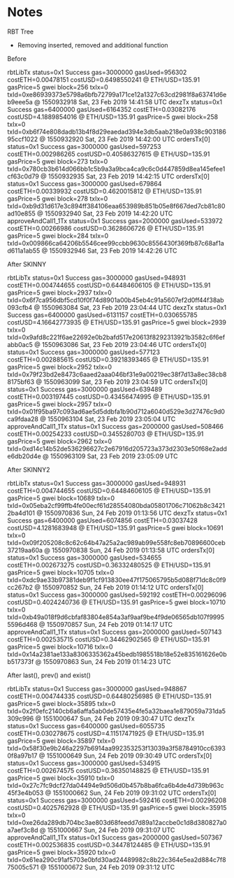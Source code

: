 # Notes

RBT Tree
- Removing inserted, removed and additional function

Before

rbtLibTx status=0x1 Success gas=3000000 gasUsed=956302 costETH=0.00478151 costUSD=0.6498550241 @ ETH/USD=135.91 gasPrice=5 gwei block=256 txIx=0 txId=0xe86939373e5798a6bfb72799a171ce12a1327c63cd2981f8a63741d6eb9eee5a @ 1550932918 Sat, 23 Feb 2019 14:41:58 UTC
dexzTx status=0x1 Success gas=6400000 gasUsed=6164352 costETH=0.03082176 costUSD=4.1889854016 @ ETH/USD=135.91 gasPrice=5 gwei block=258 txIx=0 txId=0xb6f74e808dadb13b4f8d29eaedad394e3db5aab218e0a938c90318695ccf1022 @ 1550932920 Sat, 23 Feb 2019 14:42:00 UTC
ordersTx[0] status=0x1 Success gas=3000000 gasUsed=597253 costETH=0.002986265 costUSD=0.40586327615 @ ETH/USD=135.91 gasPrice=5 gwei block=273 txIx=0 txId=0x780cb3b614d066bb1c5b9a3a9bca4ca9c6c0d447859d8ea145efee1cf63c0d79 @ 1550932935 Sat, 23 Feb 2019 14:42:15 UTC
ordersTx[0] status=0x1 Success gas=3000000 gasUsed=679864 costETH=0.00339932 costUSD=0.4620015812 @ ETH/USD=135.91 gasPrice=5 gwei block=278 txIx=0 txId=0xb9d31d617e3c894ff384106eaa653989b851b05e8f667ded7cb81c80ad10e855 @ 1550932940 Sat, 23 Feb 2019 14:42:20 UTC
approveAndCall1_1Tx status=0x1 Success gas=2000000 gasUsed=533972 costETH=0.00266986 costUSD=0.3628606726 @ ETH/USD=135.91 gasPrice=5 gwei block=284 txIx=0 txId=0x009866ca64206b5546cee99ccbb9630c8556430f369fb87c68af1ad611a1ab55 @ 1550932946 Sat, 23 Feb 2019 14:42:26 UTC

After SKINNY

rbtLibTx status=0x1 Success gas=3000000 gasUsed=948931 costETH=0.004744655 costUSD=0.64484606105 @ ETH/USD=135.91 gasPrice=5 gwei block=2937 txIx=0 txId=0x6f7ca956dbf5cd10f0f74d8901a00b45eb4c91a5607ef2d0ff44f38ab093cfb4 @ 1550963084 Sat, 23 Feb 2019 23:04:44 UTC
dexzTx status=0x1 Success gas=6400000 gasUsed=6131157 costETH=0.030655785 costUSD=4.16642773935 @ ETH/USD=135.91 gasPrice=5 gwei block=2939 txIx=0 txId=0x9afd8c221f6ae22692e0b2bafd517e20613f8292313921b3582c6f6efabb0ac5 @ 1550963086 Sat, 23 Feb 2019 23:04:46 UTC
ordersTx[0] status=0x1 Success gas=3000000 gasUsed=577123 costETH=0.002885615 costUSD=0.39218393465 @ ETH/USD=135.91 gasPrice=5 gwei block=2952 txIx=0 txId=0x79f23bd2e8473c6aaed2aaa046bf31e9a00219ec38f7d13a8ec38cb88175bf63 @ 1550963099 Sat, 23 Feb 2019 23:04:59 UTC
ordersTx[0] status=0x1 Success gas=3000000 gasUsed=639489 costETH=0.003197445 costUSD=0.43456474995 @ ETH/USD=135.91 gasPrice=5 gwei block=2957 txIx=0 txId=0x01f95ba97c093ad6ae5d5ddbfa1b90d712a6040d529e3d27476c9d0ca9fdaa28 @ 1550963104 Sat, 23 Feb 2019 23:05:04 UTC
approveAndCall1_1Tx status=0x1 Success gas=2000000 gasUsed=508466 costETH=0.00254233 costUSD=0.3455280703 @ ETH/USD=135.91 gasPrice=5 gwei block=2962 txIx=0 txId=0xd14c14b52de536296627c2e67916d205723a373d2303e50f68e2adde6db20d4e @ 1550963109 Sat, 23 Feb 2019 23:05:09 UTC

After SKINNY2

rbtLibTx status=0x1 Success gas=3000000 gasUsed=948931 costETH=0.004744655 costUSD=0.64484606105 @ ETH/USD=135.91 gasPrice=5 gwei block=10689 txIx=0 txId=0x05eba2cf99ffb4fe00ecf61d28554080bda05801706c71062b8c34212ba4d101 @ 1550970836 Sun, 24 Feb 2019 01:13:56 UTC
dexzTx status=0x1 Success gas=6400000 gasUsed=6074856 costETH=0.03037428 costUSD=4.1281683948 @ ETH/USD=135.91 gasPrice=5 gwei block=10691 txIx=0 txId=0x09f205208c8c62c64b47a25a2ac989ab99e558fc8eb70896600ceb37219aa60a @ 1550970838 Sun, 24 Feb 2019 01:13:58 UTC
ordersTx[0] status=0x1 Success gas=3000000 gasUsed=534655 costETH=0.002673275 costUSD=0.36332480525 @ ETH/USD=135.91 gasPrice=5 gwei block=10705 txIx=0 txId=0xdc9ae33b97381deb9f1cf913830ee47f175065795b5d088f71dc8c0f9cc267b2 @ 1550970852 Sun, 24 Feb 2019 01:14:12 UTC
ordersTx[0] status=0x1 Success gas=3000000 gasUsed=592192 costETH=0.00296096 costUSD=0.4024240736 @ ETH/USD=135.91 gasPrice=5 gwei block=10710 txIx=0 txId=0xb49a018f9d6cbfaf83804e854a3af9aaf9be4f9de06565db107f99955596d468 @ 1550970857 Sun, 24 Feb 2019 01:14:17 UTC
approveAndCall1_1Tx status=0x1 Success gas=2000000 gasUsed=507143 costETH=0.002535715 costUSD=0.34462902565 @ ETH/USD=135.91 gasPrice=5 gwei block=10716 txIx=0 txId=0x14a2381ae133a8306335362a45bedb1985518b18e52e835161626e0bb517373f @ 1550970863 Sun, 24 Feb 2019 01:14:23 UTC

After last(), prev() and exist()

rbtLibTx status=0x1 Success gas=3000000 gasUsed=948867 costETH=0.004744335 costUSD=0.64480256985 @ ETH/USD=135.91 gasPrice=5 gwei block=35895 txIx=0 txId=0x2f0efc2140cb6a6affa5ab0de57435e4fe5a32baea1e879059a731da5309c996 @ 1551000647 Sun, 24 Feb 2019 09:30:47 UTC
dexzTx status=0x1 Success gas=6400000 gasUsed=6055735 costETH=0.030278675 costUSD=4.11517471925 @ ETH/USD=135.91 gasPrice=5 gwei block=35897 txIx=0 txId=0x58f30e9b246a2297b6914aa992353253f13039a3f58784910cc63930f8a97b17 @ 1551000649 Sun, 24 Feb 2019 09:30:49 UTC
ordersTx[0] status=0x1 Success gas=3000000 gasUsed=534915 costETH=0.002674575 costUSD=0.36350148825 @ ETH/USD=135.91 gasPrice=5 gwei block=35910 txIx=0 txId=0x27c7fc9dcf27da04494e9d506d0b457b8ba6fca6b4de4d739b963c45f3e4b053 @ 1551000662 Sun, 24 Feb 2019 09:31:02 UTC
ordersTx[0] status=0x1 Success gas=3000000 gasUsed=592416 costETH=0.00296208 costUSD=0.4025762928 @ ETH/USD=135.91 gasPrice=5 gwei block=35915 txIx=0 txId=0xe26da289db704bc3ae803d68feedd7d89a12accbe0c1d8d380827a0a7aef3c8d @ 1551000667 Sun, 24 Feb 2019 09:31:07 UTC
approveAndCall1_1Tx status=0x1 Success gas=2000000 gasUsed=507367 costETH=0.002536835 costUSD=0.34478124485 @ ETH/USD=135.91 gasPrice=5 gwei block=35920 txIx=0 txId=0x61ea290c91af5703e0bfd30ad24489982c8b22c364e5ea2d884c7f875005c571 @ 1551000672 Sun, 24 Feb 2019 09:31:12 UTC

